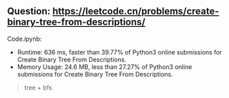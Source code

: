 ## Question: https://leetcode.cn/problems/create-binary-tree-from-descriptions/

Code.ipynb:
* Runtime: 636 ms, faster than 39.77% of Python3 online submissions for Create Binary Tree From Descriptions.
* Memory Usage: 24.6 MB, less than 27.27% of Python3 online submissions for Create Binary Tree From Descriptions.
> tree + bfs

